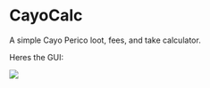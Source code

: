 # CayoCalc
A simple Cayo Perico loot, fees, and take calculator.

Heres the GUI:

![](https://user-images.githubusercontent.com/77878797/166571801-41df6975-49ff-4c49-b690-2e96ad3cb0b1.png)
